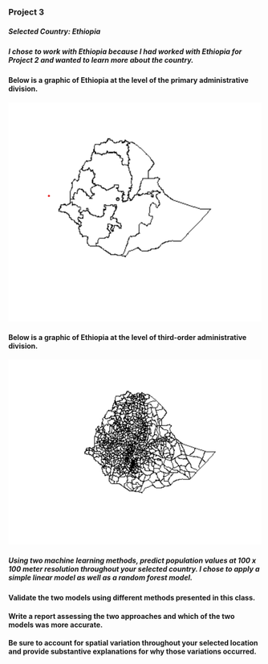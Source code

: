 ### Project 3
##### Selected Country: Ethiopia 
##### I chose to work with Ethiopia because I had worked with Ethiopia for Project 2 and wanted to learn more about the country. 
#### Below is a graphic of Ethiopia at the level of the primary administrative division.
![plot](eth_adm1.png)
#### Below is a graphic of Ethiopia at the level of third-order administrative division.
![plot](ploteth.png)
##### Using two machine learning methods, predict population values at 100 x 100 meter resolution throughout your selected country. I chose to apply a simple linear model as well as a random forest model.
#### Validate the two models using different methods presented in this class. 
#### Write a report assessing the two approaches and which of the two models was more accurate.
#### Be sure to account for spatial variation throughout your selected location and provide substantive explanations for why those variations occurred.
